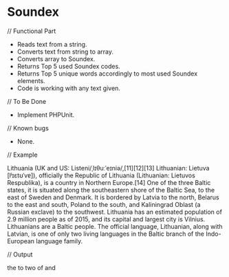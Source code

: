 # Soundex

// Functional Part

- Reads text from a string.
- Converts text from string to array.
- Converts array to Soundex.
- Returns Top 5 used Soundex codes.
- Returns Top 5 unique words accordingly to most used Soundex elements.
- Code is working with any text given.

// To Be Done

- Implement PHPUnit.

// Known bugs

- None.

// Example

Lithuania (UK and US: Listeni/ˌlɪθuːˈeɪniə/,[11][12][13] Lithuanian: Lietuva
    [lʲɪɛtʊˈvɐ]), officially the Republic of Lithuania (Lithuanian: Lietuvos
    Respublika), is a country in Northern Europe.[14] One of the three Baltic
    states, it is situated along the southeastern shore of the Baltic Sea, to the
    east of Sweden and Denmark. It is bordered by Latvia to the north, Belarus to
    the east and south, Poland to the south, and Kaliningrad Oblast (a Russian
    exclave) to the southwest. Lithuania has an estimated population of 2.9 million
    people as of 2015, and its capital and largest city is Vilnius. Lithuanians are
    a Baltic people. The official language, Lithuanian, along with Latvian, is one
    of only two living languages in the Baltic branch of the Indo-European language
    family.

// Output

the
to
two
of
and